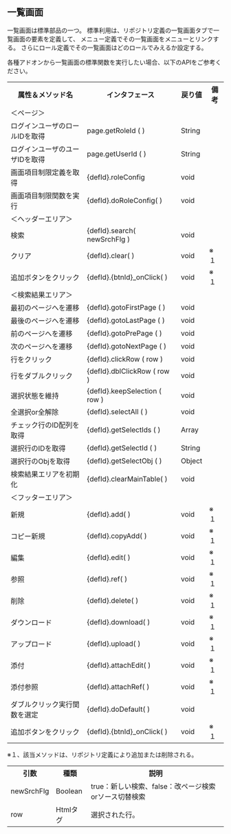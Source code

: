 ## 一覧画面

一覧画面は標準部品の一つ。
標準利用は、リポジトリ定義の一覧画面タブで一覧画面の要素を定義して、
メニュー定義でその一覧画面をメニューとリンクする。
さらにロール定義でその一覧画面はどのロールでみえるか設定する。

各種アドオンから一覧画面の標準関数を実行したい場合、以下のAPIをご参考ください。

<table>
<tr><th>属性＆メソッド名</th><th>インタフェース</th><th>戻り値</th><th>備考</th></tr>
<tr><td colspan=4>＜ページ＞</td></tr>
<tr><td>ログインユーザのロールIDを取得</td><td>page.getRoleId ( )</td><td>String</td><td></td></tr>
<tr><td>ログインユーザのユーザIDを取得</td><td>page.getUserId ( )</td><td>String</td><td></td></tr>
<tr><td>画面項目制限定義を取得</td><td>{defId}.roleConfig</td><td>void</td><td></td></tr>
<tr><td>画面項目制限関数を実行</td><td>{defId}.doRoleConfig( )</td><td>void</td><td></td></tr>
<tr><td colspan=4>＜ヘッダーエリア＞</td></tr>
<tr><td>検索</td><td>{defId}.search( newSrchFlg )</td><td>void</td><td></td></tr>
<tr><td>クリア</td><td>{defId}.clear( )</td><td>void</td><td>※１</td></tr>
<tr><td>追加ボタンをクリック</td><td>{defId}.{btnId}_onClick( )</td><td>void</td><td>※１</td></tr>
<tr><td colspan=4>＜検索結果エリア＞</td></tr>
<tr><td>最初のページへを遷移</td><td>{defId}.gotoFirstPage ( )</td><td>void</td><td></td></tr>
<tr><td>最後のページへを遷移</td><td>{defId}.gotoLastPage ( )</td><td>void</td><td></td></tr>
<tr><td>前のページへを遷移</td><td>{defId}.gotoPrePage ( )</td><td>void</td><td></td></tr>
<tr><td>次のページへを遷移</td><td>{defId}.gotoNextPage ( )</td><td>void</td><td></td></tr>
<tr><td>行をクリック</td><td>{defId}.clickRow ( row )</td><td>void</td><td></td></tr>
<tr><td>行をダブルクリック</td><td>{defId}.dblClickRow ( row )</td><td>void</td><td></td></tr>
<tr><td>選択状態を維持</td><td>{defId}.keepSelection ( row )</td><td>void</td><td></td></tr>
<tr><td>全選択or全解除</td><td>{defId}.selectAll ( )</td><td>void</td><td></td></tr>
<tr><td>チェック行のID配列を取得</td><td>{defId}.getSelectIds ( )</td><td>Array</td><td></td></tr>
<tr><td>選択行のIDを取得</td><td>{defId}.getSelectId ( )</td><td>String</td><td></td></tr>
<tr><td>選択行のObjを取得</td><td>{defId}.getSelectObj ( )</td><td>Object</td><td></td></tr>
<tr><td>検索結果エリアを初期化</td><td>{defId}.clearMainTable( )</td><td>void</td><td></td></tr>
<tr><td colspan=4>＜フッターエリア＞</td></tr>
<tr><td>新規</td><td>{defId}.add( )</td><td>void</td><td>※１</td></tr>
<tr><td>コピー新規</td><td>{defId}.copyAdd( )</td><td>void</td><td>※１</td></tr>
<tr><td>編集</td><td>{defId}.edit( )</td><td>void</td><td>※１</td></tr>
<tr><td>参照</td><td>{defId}.ref( )</td><td>void</td><td>※１</td></tr>
<tr><td>削除</td><td>{defId}.delete( )</td><td>void</td><td>※１</td></tr>
<tr><td>ダウンロード</td><td>{defId}.download( )</td><td>void</td><td>※１</td></tr>
<tr><td>アップロード</td><td>{defId}.upload( )</td><td>void</td><td>※１</td></tr>
<tr><td>添付</td><td>{defId}.attachEdit( )</td><td>void</td><td>※１</td></tr>
<tr><td>添付参照</td><td>{defId}.attachRef( )</td><td>void</td><td>※１</td></tr>
<tr><td>ダブルクリック実行関数を選定</td><td>{defId}.doDefault( )</td><td>void</td><td></td></tr>
<tr><td>追加ボタンをクリック</td><td>{defId}.{btnId}_onClick( )</td><td>void</td><td>※１</td></tr>
</table>

※１、該当メソッドは、リポジトリ定義により追加または削除される。

<table>
<tr><th>引数</th><th>種類</th><th>説明</th></tr>
<tr><td>newSrchFlg</td><td>Boolean</td><td>true：新しい検索、false：改ページ検索orソース切替検索</td></tr>
<tr><td>row</td><td>Htmlタグ</td><td>選択された行。</td></tr>
</table>
